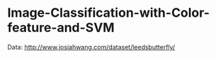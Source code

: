 # Image-Classification-with-Color-feature-and-SVM

Data:
http://www.josiahwang.com/dataset/leedsbutterfly/
